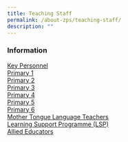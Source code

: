 ```yaml
---
title: Teaching Staff
permalink: /about-zps/teaching-staff/
description: ""
---
```

### **Information**
[Key Personnel](/about-zps/list-of-non-teaching-staff/key-personnel/)
<br>[Primary 1](/list-of-teaching-staff/primary-1/)
<br>[Primary 2](/list-of-teaching-staff/primary-2/)
<br>[Primary 3](/list-of-teaching-staff/primary-3/)
<br>[Primary 4](/list-of-teaching-staff/primary-4/)
<br>[Primary 5](/list-of-teaching-staff/primary-5/)
<br>[Primary 6](/list-of-teaching-staff/primary-6/)
<br>[Mother Tongue Language Teachers](/list-of-teaching-staff/mother-tongue-language-teachers/)
<br>[Learning Support Programme (LSP)](/list-of-teaching-staff/learning-support-programme-lsp/)
<br>[Allied Educators](/list-of-teaching-staff/allied-educators/)